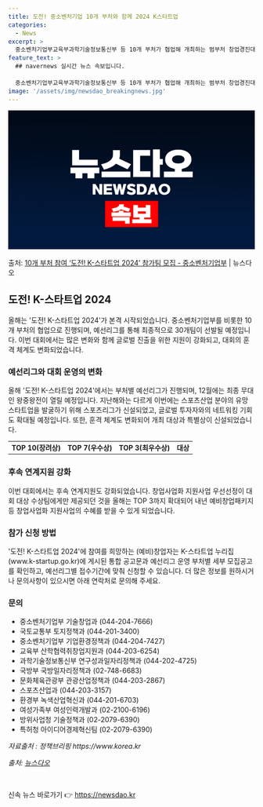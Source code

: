 ```yaml
---
title: 도전! 중소벤처기업 10개 부처와 함께 2024 K스타트업
categories:
  - News
excerpt: >
  중소벤처기업부교육부과학기술정보통신부 등 10개 부처가 협업해 개최하는 범부처 창업경진대회인 도전! K-스타트…
feature_text: >
  ## navernews 실시간 뉴스 속보입니다.

  중소벤처기업부교육부과학기술정보통신부 등 10개 부처가 협업해 개최하는 범부처 창업경진대회인 도전! K-스타트…
image: '/assets/img/newsdao_breakingnews.jpg'
---
```


![뉴스다오 속보](/assets/img/newsdao_breakingnews.jpg)

<p>출처: <a href="https://newsdao.kr/3086" rel="dofollow">10개 부처 참여 ‘도전! K-스타트업 2024’ 참가팀 모집   - 중소벤처기업부</a> | 뉴스다오</p>

<h2 data-ke-size="size26">도전! K-스타트업 2024</h2>

<p data-ke-size="size16">올해는 '도전! K-스타트업 2024'가 본격 시작되었습니다. 중소벤처기업부를 비롯한 10개 부처의 협업으로 진행되며, 예선리그를 통해 최종적으로 30개팀이 선발될 예정입니다. 이번 대회에서는 많은 변화와 함께 글로벌 진출을 위한 지원이 강화되고, 대회의 훈격 체계도 변화되었습니다.</p>

<h3 data-ke-size="size24">예선리그와 대회 운영의 변화</h3>

<p data-ke-size="size16">올해 '도전! K-스타트업 2024'에서는 부처별 예선리그가 진행되며, 12월에는 최종 무대인 왕중왕전이 열릴 예정입니다. 지난해와는 다르게 이번에는 스포츠산업 분야의 유망 스타트업을 발굴하기 위해 스포츠리그가 신설되었고, 글로벌 투자자와의 네트워킹 기회도 확대될 예정입니다. 또한, 훈격 체계도 변화되어 개최 대상과 특별상이 신설되었습니다.</p>

<table>
	<tr>
		<td style="text-align: center; height: 17px;"><b>TOP 10(장려상)</b></td>
		<td style="text-align: center; height: 17px;"><b>TOP 7(우수상)</b></td>
		<td style="text-align: center; height: 17px;"><b>TOP 3(최우수상)</b></td>
		<td style="text-align: center; height: 17px;"><b>대상</b></td>
	</tr>
</table>

<h3 data-ke-size="size24">후속 연계지원 강화</h3>

<p data-ke-size="size16">이번 대회에서는 후속 연계지원도 강화되었습니다. 창업사업화 지원사업 우선선정이 대회 대상 수상팀에게만 제공되던 것을 올해는 TOP 3까지 확대되어 내년 예비창업패키지 등 창업사업화 지원사업의 수혜를 받을 수 있게 되었습니다.</p>

<h3 data-ke-size="size24">참가 신청 방법</h3>

<p data-ke-size="size16"> '도전! K-스타트업 2024'에 참여를 희망하는 (예비)창업자는 K-스타트업 누리집(www.k-startup.go.kr)에 게시된 통합 공고문과 예선리그 운영 부처별 세부 모집공고를 확인하고, 예선리그별 접수기간에 맞춰 신청할 수 있습니다. 더 많은 정보를 원하시거나 문의사항이 있으시면 아래 연락처로 문의해 주세요.</p>

<h3 data-ke-size="size24">문의</h3>

<ul>
	<li>중소벤처기업부 기술창업과 (044-204-7666)</li>
	<li>국토교통부 토지정책과 (044-201-3400)</li>
	<li>중소벤처기업부 기업환경정책과 (044-204-7427)</li>
	<li>교육부 산학협력취창업지원과 (044-203-6254)</li>
	<li>과학기술정보통신부 연구성과일자리정책과 (044-202-4725)</li>
	<li>국방부 국방일자리정책과 (02-748-6683)</li>
	<li>문화체육관광부 관광산업정책과 (044-203-2867)</li>
	<li>스포츠산업과 (044-203-3157)</li>
	<li>환경부 녹색산업혁신과 (044-201-6703)</li>
	<li>여성가족부 여성인력개발과 (02-2100-6196)</li>
	<li>방위사업청 기술정책과 (02-2079-6390)</li>
	<li>특허청 아이디어경제혁신팀 (02-2079-6390)</li>
</ul>

<p data-ke-size="size16"><i>자료출처 : 정책브리핑 https://www.korea.kr</i></p>
<p data-ke-size="size16"><i>출처: <a href="https://newsdao.kr/3086">뉴스다오</a></i></p>

<p data-ke-size="size16">&nbsp;</p>
 

신속 뉴스 바로가기 👉 <a href="https://newsdao.kr" rel="dofollow">https://newsdao.kr</a>


